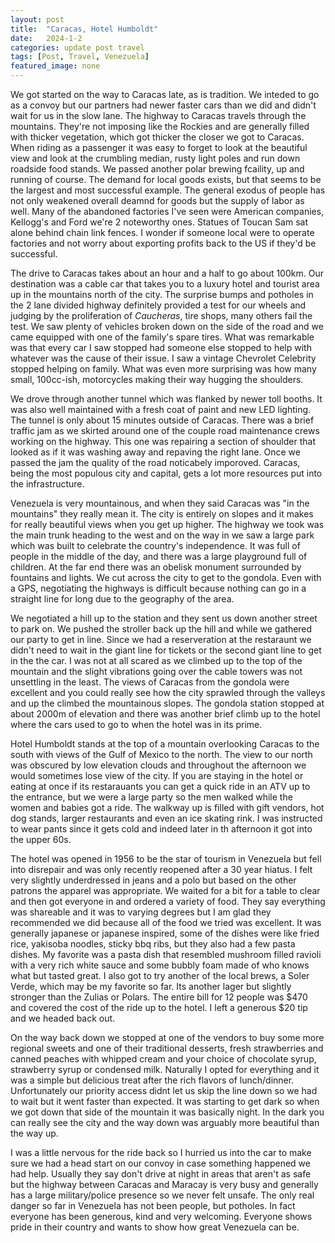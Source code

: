 ```yaml
---
layout: post
title:  "Caracas, Hotel Humboldt"
date:   2024-1-2
categories: update post travel
tags: [Post, Travel, Venezuela]
featured_image: none
---
```

We got started on the way to Caracas late, as is tradition. We inteded to go as a convoy but our partners had newer faster cars than we did and didn't wait for us in the slow lane. The highway to Caracas travels through the mountains. They're not imposing like the Rockies and are generally filled with thicker vegetation, which got thicker the closer we got to Caracas. When riding as a passenger it was easy to forget to look at the beautiful view and look at the crumbling median, rusty light poles and run down roadside food stands. We passed another polar brewing fcaility, up and running of course. The demand for local goods exists, but that seems to be the largest and most successful example. The general exodus of people has not only weakened overall deamnd for goods but the supply of labor as well. Many of the abandoned factories I've seen were American companies, Kellogg's and Ford we're 2 noteworthy ones. Statues of Toucan Sam sat alone behind chain link fences. I wonder if someone local were to operate factories and not worry about exporting profits back to the US if they'd be successful.

The drive to Caracas takes about an hour and a half to go about 100km. Our destination was a cable car that takes you to a luxury hotel and tourist area up in the mountains north of the city. The surprise bumps and potholes in the 2 lane divided highway definitely provided a test for our wheels and judging by the proliferation of _Caucheras_, tire shops, many others fail the test. We saw plenty of vehicles broken down on the side of the road and we came equipped with one of the family's spare tires. What was remarkable was that every car I saw stopped had someone else stopped to help with whatever was the cause of their issue.  I saw a vintage Chevrolet Celebrity stopped helping on family.  What was even more surprising was how many small, 100cc-ish, motorcycles making their way hugging the shoulders.

We drove through another tunnel which was flanked by newer toll booths. It was also well maintained with a fresh coat of paint and new LED lighting. The tunnel is only about 15 minutes outside of Caracas. There was a brief traffic jam as we skirted around one of the couple road maintenance crews working on the highway. This one was repairing a section of shoulder that looked as if it was washing away and repaving the right lane. Once we passed the jam the quality of the road noticabely imporoved. Caracas, being the most populous city and capital, gets a lot more resources put into the infrastructure. 

Venezuela is very mountainous, and when they said Caracas was "in the mountains" they really mean it. The city is entirely on slopes and it makes for really beautiful views when you get up higher. The highway we took was the main trunk heading to the west and on the way in we saw a large park which was built to celebrate the country's independence. It was full of people in the middle of the day, and there was a large playground full of children. At the far end there was an obelisk monument surrounded by fountains and lights. We cut across the city to get to the gondola. Even with a GPS, negotiating the highways is difficult because nothing can go in a straight line for long due to the geography of the area. 

We negotiated a hill up to the station and they sent us down another street to park on. We pushed the stroller back up the hill and while we gathered our party to get in line. Since we had a reserveration at the restaraunt we didn't need to wait in the giant line for tickets or the second giant line to get in the the car. I was not at all scared as we climbed up to the top of the mountain and the slight vibrations going over the cable towers was not unsettling in the least. The views of Caracas from the gondola were excellent and you could really see how the city sprawled through the valleys and up the climbed the mountainous slopes. The gondola station stopped at about 2000m of elevation and there was another brief climb up to the hotel where the cars used to go to when the hotel was in its prime.

Hotel Humboldt stands at the top of a mountain overlooking Caracas to the south with views of the Gulf of Mexico to the north. The view to our north was obscured by low elevation clouds and throughout the afternoon we would sometimes lose view of the city. If you are staying in the hotel or eating at once if its restarauants you can get a quick ride in an ATV up to the entrance, but  we were a large party so the men walked while the women and babies got a ride. The walkway up is filled with gift vendors, hot dog stands, larger restaurants and even an ice skating rink. I was instructed to wear pants since it gets cold and indeed later in th afternoon it got into the upper 60s.

The hotel was opened in 1956 to be the star of tourism in Venezuela but fell into disrepair and was only recently reopened after a 30 year hiatus. I felt very slightly underdressed in jeans and a polo but based on the other patrons the apparel was appropriate. We waited for a bit for a table to clear and then got everyone in and ordered a variety of food. They say everything was shareable and it was to varying degrees but I am glad they recommended we did because all of the food we tried was excellent. It was generally japanese or japanese inspired, some of the dishes were like fried rice, yakisoba noodles, sticky bbq ribs, but they also had a few pasta dishes. My favorite was a pasta dish that resembled mushroom filled ravioli with a very rich white sauce and some bubbly foam made of who knows what but tasted great. I also got to try another of the local brews, a Soler Verde, which may be my favorite so far. Its another lager but slightly stronger than the Zulias or Polars. The entire bill for 12 people was $470 and covered the cost of the ride up to the hotel. I left a generous $20 tip and we headed back out.

On the way back down we stopped at one of the vendors to buy some more regional sweets and one of their traditional desserts, fresh strawberries and canned peaches with whipped cream and your choice of chocolate syrup, strawberry syrup or condensed milk. Naturally I opted for everything and it was a simple but delicious treat after the rich flavors of lunch/dinner. Unfortunately our priority access didnt let us skip the line down so we had to wait but it went faster than expected. It was starting to get dark so when we got down that side of the mountain it was basically night. In the dark you can really see the city and the way down was arguably more beautiful than the way up. 

I was a little nervous for the ride back so I hurried us into the car to make sure we had a head start on our convoy in case something happened we had help. Usually they say don't drive at night in areas that aren't as safe but the highway between Caracas and Maracay is very busy and generally has a large military/police presence so we never felt unsafe. The only real danger so far in Venezuela has not been people, but potholes. In fact everyone has been generous, kind and very welcoming. Everyone shows pride in their country and wants to show how great Venezuela can be.
